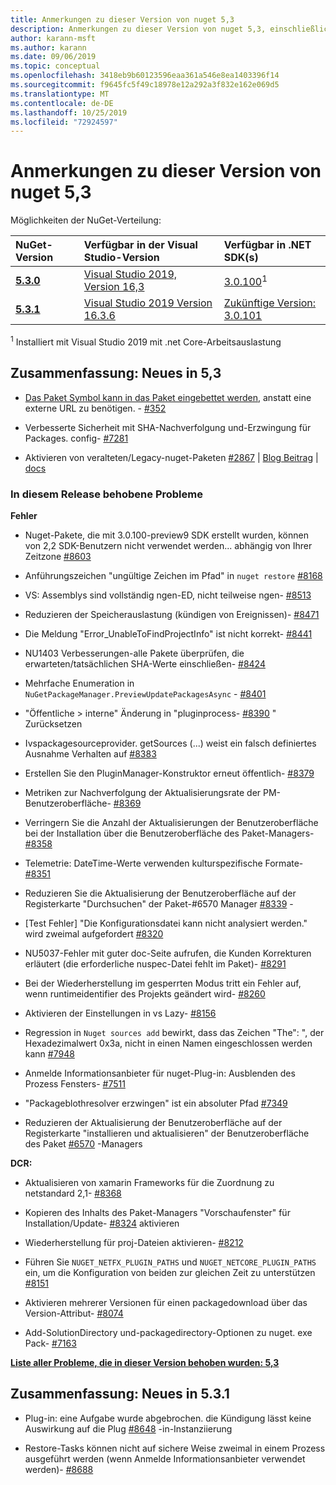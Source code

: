 ```yaml
---
title: Anmerkungen zu dieser Version von nuget 5,3
description: Anmerkungen zu dieser Version von nuget 5,3, einschließlich neuer Features, Fehlerbehebungen und dcrs.
author: karann-msft
ms.author: karann
ms.date: 09/06/2019
ms.topic: conceptual
ms.openlocfilehash: 3418eb9b60123596eaa361a546e8ea1403396f14
ms.sourcegitcommit: f9645fc5f49c18978e12a292a3f832e162e069d5
ms.translationtype: MT
ms.contentlocale: de-DE
ms.lasthandoff: 10/25/2019
ms.locfileid: "72924597"
---
```

# <a name="nuget-53-release-notes"></a>Anmerkungen zu dieser Version von nuget 5,3

Möglichkeiten der NuGet-Verteilung:

| NuGet-Version | Verfügbar in der Visual Studio-Version| Verfügbar in .NET SDK(s)|
|:---|:---|:---|
| [**5.3.0**](https://nuget.org/downloads) | [Visual Studio 2019, Version 16,3](https://visualstudio.microsoft.com/downloads/) | [3.0.100](https://dotnet.microsoft.com/download/dotnet-core/3.0)<sup>1</sup> |
| [**5.3.1**](https://nuget.org/downloads) | [Visual Studio 2019 Version 16.3.6](https://visualstudio.microsoft.com/downloads/) | [Zukünftige Version: 3.0.101](https://dotnet.microsoft.com/download/dotnet-core/3.0) |
<sup>1</sup> Installiert mit Visual Studio 2019 mit .net Core-Arbeitsauslastung

## <a name="summary-whats-new-in-53"></a>Zusammenfassung: Neues in 5,3

* [Das Paket Symbol kann in das Paket eingebettet werden](../reference/msbuild-targets.md#packing-an-icon-image-file), anstatt eine externe URL zu benötigen. - [#352](https://github.com/NuGet/Home/issues/352)

* Verbesserte Sicherheit mit SHA-Nachverfolgung und-Erzwingung für Packages. config- [#7281](https://github.com/NuGet/Home/issues/7281)

* Aktivieren von veralteten/Legacy-nuget-Paketen [#2867](https://github.com/NuGet/Home/issues/2867) | [Blog Beitrag](https://devblogs.microsoft.com/nuget/deprecating-packages-on-nuget-org/) | [docs](https://docs.microsoft.com/en-us/nuget/nuget-org/deprecate-packages)

### <a name="issues-fixed-in-this-release"></a>In diesem Release behobene Probleme

**Fehler**

* Nuget-Pakete, die mit 3.0.100-preview9 SDK erstellt wurden, können von 2,2 SDK-Benutzern nicht verwendet werden... abhängig von Ihrer Zeitzone [#8603](https://github.com/NuGet/Home/issues/8603)

* Anführungszeichen "ungültige Zeichen im Pfad" in `nuget restore` [#8168](https://github.com/NuGet/Home/issues/8168)

* VS: Assemblys sind vollständig ngen-ED, nicht teilweise ngen- [#8513](https://github.com/NuGet/Home/issues/8513)

* Reduzieren der Speicherauslastung (kündigen von Ereignissen)- [#8471](https://github.com/NuGet/Home/issues/8471)

* Die Meldung "Error_UnableToFindProjectInfo" ist nicht korrekt- [#8441](https://github.com/NuGet/Home/issues/8441)

* NU1403 Verbesserungen-alle Pakete überprüfen, die erwarteten/tatsächlichen SHA-Werte einschließen- [#8424](https://github.com/NuGet/Home/issues/8424)

* Mehrfache Enumeration in `NuGetPackageManager.PreviewUpdatePackagesAsync` - [#8401](https://github.com/NuGet/Home/issues/8401)

* "Öffentliche > interne" Änderung in "pluginprocess- [#8390](https://github.com/NuGet/Home/issues/8390) " Zurücksetzen

* Ivspackagesourceprovider. getSources (...) weist ein falsch definiertes Ausnahme Verhalten auf [#8383](https://github.com/NuGet/Home/issues/8383)

* Erstellen Sie den PluginManager-Konstruktor erneut öffentlich- [#8379](https://github.com/NuGet/Home/issues/8379)

* Metriken zur Nachverfolgung der Aktualisierungsrate der PM-Benutzeroberfläche- [#8369](https://github.com/NuGet/Home/issues/8369)

* Verringern Sie die Anzahl der Aktualisierungen der Benutzeroberfläche bei der Installation über die Benutzeroberfläche des Paket-Managers- [#8358](https://github.com/NuGet/Home/issues/8358)

* Telemetrie: DateTime-Werte verwenden kulturspezifische Formate- [#8351](https://github.com/NuGet/Home/issues/8351)

* Reduzieren Sie die Aktualisierung der Benutzeroberfläche auf der Registerkarte "Durchsuchen" der Paket-#6570 Manager [#8339](https://github.com/NuGet/Home/issues/8339) -

* [Test Fehler] "Die Konfigurationsdatei kann nicht analysiert werden." wird zweimal aufgefordert [#8320](https://github.com/NuGet/Home/issues/8320)

* NU5037-Fehler mit guter doc-Seite aufrufen, die Kunden Korrekturen erläutert (die erforderliche nuspec-Datei fehlt im Paket)- [#8291](https://github.com/NuGet/Home/issues/8291)

* Bei der Wiederherstellung im gesperrten Modus tritt ein Fehler auf, wenn runtimeidentifier des Projekts geändert wird- [#8260](https://github.com/NuGet/Home/issues/8260)

* Aktivieren der Einstellungen in vs Lazy- [#8156](https://github.com/NuGet/Home/issues/8156)

* Regression in `Nuget sources add` bewirkt, dass das Zeichen "The": ", der Hexadezimalwert 0x3a, nicht in einen Namen eingeschlossen werden kann [#7948](https://github.com/NuGet/Home/issues/7948)

* Anmelde Informationsanbieter für nuget-Plug-in: Ausblenden des Prozess Fensters- [#7511](https://github.com/NuGet/Home/issues/7511)

* "Packageblothresolver erzwingen" ist ein absoluter Pfad [#7349](https://github.com/NuGet/Home/issues/7349)

* Reduzieren der Aktualisierung der Benutzeroberfläche auf der Registerkarte "installieren und aktualisieren" der Benutzeroberfläche des Paket [#6570](https://github.com/NuGet/Home/issues/6570) -Managers

**DCR:**

* Aktualisieren von xamarin Frameworks für die Zuordnung zu netstandard 2,1- [#8368](https://github.com/NuGet/Home/issues/8368)

* Kopieren des Inhalts des Paket-Managers "Vorschaufenster" für Installation/Update- [#8324](https://github.com/NuGet/Home/issues/8324) aktivieren

* Wiederherstellung für proj-Dateien aktivieren- [#8212](https://github.com/NuGet/Home/issues/8212)

* Führen Sie `NUGET_NETFX_PLUGIN_PATHS` und `NUGET_NETCORE_PLUGIN_PATHS` ein, um die Konfiguration von beiden zur gleichen Zeit zu unterstützen [#8151](https://github.com/NuGet/Home/issues/8151)

* Aktivieren mehrerer Versionen für einen packagedownload über das Version-Attribut- [#8074](https://github.com/NuGet/Home/issues/8074)

* Add-SolutionDirectory und-packagedirectory-Optionen zu nuget. exe Pack- [#7163](https://github.com/NuGet/Home/issues/7163)

**[Liste aller Probleme, die in dieser Version behoben wurden: 5,3](https://github.com/nuget/home/issues?q=is%3Aissue+is%3Aclosed+milestone%3A%225.3")**

## <a name="summary-whats-new-in-531"></a>Zusammenfassung: Neues in 5.3.1

* Plug-in: eine Aufgabe wurde abgebrochen. die Kündigung lässt keine Auswirkung auf die Plug [#8648](https://github.com/NuGet/Home/issues/8648) -in-Instanziierung

* Restore-Tasks können nicht auf sichere Weise zweimal in einem Prozess ausgeführt werden (wenn Anmelde Informationsanbieter verwendet werden)- [#8688](https://github.com/NuGet/Home/issues/8688)
